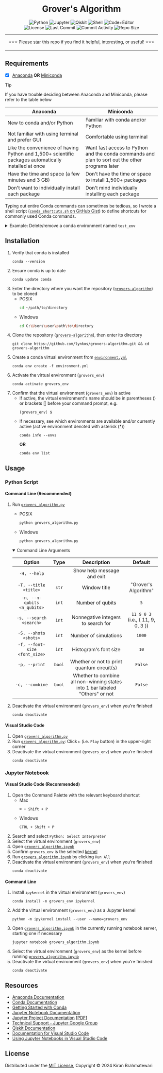 <div align="center">
<h1>Grover's Algorithm</h1>
<img alt="Python" src="https://img.shields.io/static/v1?label=Language&style=flat&message=Python+3.12.2&logo=python&color=c7a228&labelColor=393939&logoColor=4f97d1">
<img alt="Jupyter" src="https://img.shields.io/static/v1?label=Packages&style=flat&message=Jupyter&logo=jupyter&color=f37626&labelColor=393939&logoColor=f37626">
<img alt="Qiskit" src="https://img.shields.io/static/v1?label=Packages&style=flat&message=Qiskit&logo=qiskit&color=6929c4&labelColor=393939&logoColor=af7afa">
<img alt="Shell" src="https://img.shields.io/static/v1?label=Shell&style=flat&message=Bash&logo=gnu+bash&color=4EAA25&labelColor=393939&logoColor=4EAA25">
<img alt="Code+Editor" src="https://img.shields.io/static/v1?label=IDE&style=flat&message=Visual+Studio+Code&logo=visual+studio+code&color=007acc&labelColor=393939&logoColor=007acc">
</div>

<div align="center">
<img alt="License" src="https://img.shields.io/github/license/lynkos/grovers-algorithm?style=flat&label=License&labelColor=393939&color=788200&link=https%3A%2F%2Fgithub.com%2Flynkos%2Fgrovers-algorithm%2Fblob%2Fmaster%2FLICENSE.md">
<img alt="Last Commit" src="https://img.shields.io/github/last-commit/lynkos/grovers-algorithm?style=flat&label=Last+Commit&labelColor=393939&color=be0000">
<img alt="Commit Activity" src="https://img.shields.io/github/commit-activity/y/lynkos/grovers-algorithm?style=flat&label=Commit+Activity&labelColor=393939&color=b30086">
<img alt="Repo Size" src="https://img.shields.io/github/repo-size/lynkos/grovers-algorithm?style=flat&label=Repo+Size&labelColor=393939&color=ff62b1">
</div>

---

<p align="center">
 ⭐️⭐️⭐️ Please <a target="_blank" href="https://github.com/lynkos/grovers-algorithm">star</a> this repo if you find it helpful, interesting, or useful! ⭐️⭐️⭐️
</p>

---

## Requirements
- [x] [Anaconda](https://docs.continuum.io/free/anaconda/install) **OR** [Miniconda](https://docs.conda.io/projects/miniconda/en/latest)

> [!TIP]
> If you have trouble deciding between Anaconda and Miniconda, please refer to the table below
> <table>
>  <thead>
>   <tr>
>    <th><center>Anaconda</center></th>
>    <th><center>Miniconda</center></th>
>   </tr>
>  </thead>
>  <tbody>
>   <tr>
>    <td>New to conda and/or Python</td>
>    <td>Familiar with conda and/or Python</td>
>   </tr>
>   <tr>
>    <td>Not familiar with using terminal and prefer GUI</td>
>    <td>Comfortable using terminal</td>
>   </tr>
>   <tr>
>    <td>Like the convenience of having Python and 1,500+ scientific packages automatically installed at once</td>
>    <td>Want fast access to Python and the conda commands and plan to sort out the other programs later</td>
>   </tr>
>   <tr>
>    <td>Have the time and space (a few minutes and 3 GB)</td>
>    <td>Don't have the time or space to install 1,500+ packages</td>
>   </tr>
>   <tr>
>    <td>Don't want to individually install each package</td>
>    <td>Don't mind individually installing each package</td>
>   </tr>
>  </tbody>
> </table>
>
> Typing out entire Conda commands can sometimes be tedious, so I wrote a shell script ([`conda_shortcuts.sh` on GitHub Gist](https://gist.github.com/lynkos/7a4ce7f9e38bb56174360648461a3dc8)) to define shortcuts for commonly used Conda commands.
> <details>
>   <summary>Example: Delete/remove a conda environment named <code>test_env</code></summary>
>
> * Shortcut command
>     ```
>     rmenv test_env
>     ```
> * Manually typing out the entire command
>     ```sh
>     conda env remove -n test_env && rm -rf $(conda info --base)/envs/test_env
>     ```
>
> The shortcut has 80.8% fewer characters!
> </details>

## Installation
1. Verify that conda is installed
   ```
   conda --version
   ```
2. Ensure conda is up to date
   ```
   conda update conda
   ```
3. Enter the directory where you want the repository ([`grovers-algorithm`](https://github.com/lynkos/grovers-algorithm)) to be cloned
     * POSIX
       ```sh
       cd ~/path/to/directory
       ```
     * Windows
       ```sh
       cd C:\Users\user\path\to\directory
       ```
4. Clone the repository ([`grovers-algorithm`](https://github.com/lynkos/grovers-algorithm)), then enter its directory
   ```
   git clone https://github.com/lynkos/grovers-algorithm.git && cd grovers-algorithm
   ```
5. Create a conda virtual environment from [`environment.yml`](environment.yml)
   ```
   conda env create -f environment.yml
   ```
6. Activate the virtual environment (`grovers_env`)
   ```
   conda activate grovers_env
   ```
7. Confirm that the virtual environment (`grovers_env`) is active
     * If active, the virtual environment's name should be in parentheses () or brackets [] before your command prompt, e.g.
       ```
       (grovers_env) $
       ```
     * If necessary, see which environments are available and/or currently active (active environment denoted with asterisk (*))
       ```
       conda info --envs
       ```
       **OR**
       ```
       conda env list
       ```

## Usage
### Python Script
#### Command Line (Recommended)
1. Run [`grovers_algorithm.py`](grovers_algorithm.py)
   * POSIX
      ```sh
      python grovers_algorithm.py
      ```
   * Windows
      ```sh
      python grovers_algorithm.py
      ```

   <details open>
      <summary>Command Line Arguments</summary>
      <table align="center" style="width: 100%; text-align: center; display: block; max-width: -moz-fit-content; max-width: fit-content; overflow-x: auto;">
          <thead>
          <tr>
              <th><center>Option</center></th>
              <th><center>Type</center></th>
              <th><center>Description</center></th>
              <th><center>Default</center></th>
          </tr>
          </thead>
          <tbody>
          <tr>
              <td align="center" style="white-space: nowrap;"><code>-H, --help</code></td>
              <td align="center"></td>
              <td align="center">Show help message and exit</td>
              <td align="center"></td>
          </tr>
          <tr>
              <td align="center" style="white-space: nowrap;"><code>-T, --title &lt;title&gt;</code></td>
              <td align="center"><code>str</code></td>
              <td align="center">Window title</td>
              <td align="center">"Grover's Algorithm"</td>
          </tr>
          <tr>
              <td id="modpath" align="center" style="white-space: nowrap;"><code>-n, --n-qubits &lt;n_qubits&gt;</code></td>
              <td align="center"><code>int</code></td>
              <td align="center">Number of qubits</td>
              <td align="center"><code>5</code></td>
          </tr>
          <tr>
              <td align="center" style="white-space: nowrap;"><code>-s, --search &lt;search&gt;</code></td>
              <td align="center"><code>int</code></td>
              <td align="center">Nonnegative integers to search for</td>
              <td align="center"><code>11 9 0 3</code><br>(i.e., { 11, 9, 0, 3 })</td>
          </tr>
          <tr>
              <td align="center" style="white-space: nowrap;"><code>-S, --shots &lt;shots&gt;</code></td>
              <td align="center"><code>int</code></td>
              <td align="center">Number of simulations</td>
              <td align="center"><code>1000</code></td>
          </tr>
          <tr>
              <td align="center" style="white-space: nowrap;"><code>-f, --font-size &lt;font_size&gt;</code></td>
              <td align="center"><code>int</code></td>
              <td align="center">Histogram's font size</td>
              <td align="center"><code>10</code></td>
          </tr>
          <tr>
              <td align="center" style="white-space: nowrap;"><code>-p, --print</code></td>
              <td align="center"><code>bool</code></td>
              <td align="center">Whether or not to print quantum circuit(s)</td>
              <td align="center"><code>False</code></td>
          </tr>
          <tr>
              <td align="center" style="white-space: nowrap;"><code>-c, --combine</code></td>
              <td align="center"><code>bool</code></td>
              <td align="center">Whether to combine all non-winning states into 1 bar labeled "Others" or not</td>
              <td align="center"><code>False</code></td>
          </tr>
          </tbody>
      </table>
   </details>

2. Deactivate the virtual environment (`grovers_env`) when you're finished
   ```
   conda deactivate
   ```

#### Visual Studio Code
1. Open [`grovers_algorithm.py`](grovers_algorithm.py)
2. Run [`grovers_algorithm.py`](grovers_algorithm.py): Click `▷` (i.e. `Play` button) in the upper-right corner
3. Deactivate the virtual environment (`grovers_env`) when you're finished
   ```
   conda deactivate
   ```

### Jupyter Notebook
#### Visual Studio Code (Recommended)
1. Open the Command Palette with the relevant keyboard shortcut
    * Mac
      ```
      ⌘ + Shift + P
      ```
    * Windows
      ```
      CTRL + Shift + P
      ```
2. Search and select `Python: Select Interpreter`
3. Select the virtual environment (`grovers_env`)
4. Open [`grovers_algorithm.ipynb`](grovers_algorithm.ipynb)
5. Confirm `grovers_env` is the selected [kernel](https://docs.jupyter.org/en/latest/install/kernels.html)
6. Run [`grovers_algorithm.ipynb`](grovers_algorithm.ipynb) by clicking `Run All`
7. Deactivate the virtual environment (`grovers_env`) when you're finished
   ```
   conda deactivate
   ```

#### Command Line
1. Install `ipykernel` in the virtual environment (`grovers_env`)
   ```
   conda install -n grovers_env ipykernel
   ```
2. Add the virtual environment (`grovers_env`) as a Jupyter kernel
   ```
   python -m ipykernel install --user --name=grovers_env
   ```
3. Open [`grovers_algorithm.ipynb`](grovers_algorithm.ipynb) in the currently running notebook server, starting one if necessary
   ```
   jupyter notebook grovers_algorithm.ipynb
   ```
4. Select the virtual environment (`grovers_env`) as the kernel before running [`grovers_algorithm.ipynb`](grovers_algorithm.ipynb)
5. Deactivate the virtual environment (`grovers_env`) when you're finished
   ```
   conda deactivate
   ```

## Resources
* [Anaconda Documentation](https://docs.anaconda.com)
* [Conda Documentation](https://docs.conda.io/en/latest)
* [Getting Started with Conda](https://conda.io/projects/conda/en/latest/user-guide/getting-started.html)
* [Jupyter Notebook Documentation](https://jupyter-notebook.readthedocs.io/en/latest)
* [Jupyter Project Documentation](https://docs.jupyter.org/en/latest/index.html) [[PDF](https://buildmedia.readthedocs.org/media/pdf/jupyter/latest/jupyter.pdf)]
* [Technical Support - Jupyter Google Group](https://discourse.jupyter.org)
* [Qiskit Documentation](https://qiskit.org/documentation/index.html)
* [Documentation for Visual Studio Code](https://code.visualstudio.com/docs)
* [Using Jupyter Notebooks in Visual Studio Code](https://code.visualstudio.com/docs/datascience/jupyter-notebooks)

## License
Distributed under the [MIT License](LICENSE.md), Copyright © 2024 Kiran Brahmatewari

